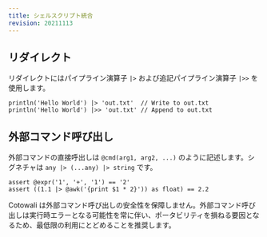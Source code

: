 ```yaml
---
title: シェルスクリプト統合
revision: 20211113
---
```


## リダイレクト

リダイレクトにはパイプライン演算子 `|>` および追記パイプライン演算子 `|>>` を使用します。

```
println('Hello World') |> 'out.txt'  // Write to out.txt
println('Hello World') |>> 'out.txt' // Append to out.txt
```

## 外部コマンド呼び出し

外部コマンドの直接呼出しは `@cmd(arg1, arg2, ...)` のように記述します。シグネチャは `any |> (...any) |> string` です。

```
assert @expr('1', '+', '1') == '2'
assert ((1.1 |> @awk('{print $1 * 2}')) as float) == 2.2
```

Cotowali は外部コマンド呼び出しの安全性を保障しません。外部コマンド呼び出しは実行時エラーとなる可能性を常に伴い、ポータビリティを損ねる要因となるため、最低限の利用にとどめることを推奨します。

